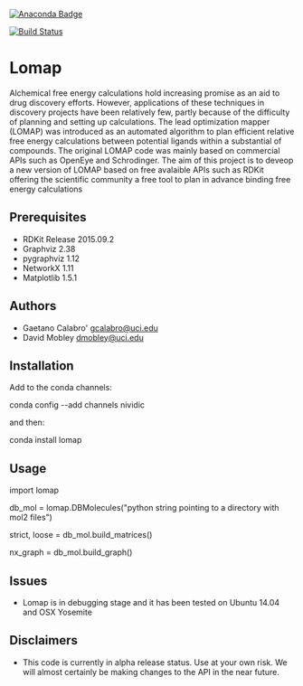 [![Anaconda Badge](https://anaconda.org/nividic/lomap/badges/version.svg)](https://anaconda.org/nividic/lomap)

[![Build Status](https://travis-ci.org/nividic/Lomap.svg?branch=master)](https://travis-ci.org/nividic/Lomap)

# Lomap
Alchemical free energy calculations hold increasing promise 
as an aid to drug discovery efforts. However, applications of 
these techniques in discovery projects have been relatively 
few, partly because of the difficulty of planning and setting up 
calculations. The lead optimization mapper (LOMAP) was 
introduced as an automated algorithm to plan efficient relative 
free energy calculations between potential ligands within 
a substantial of compounds. The original LOMAP code was mainly
based on commercial APIs such as OpenEye and Schrodinger. The aim 
of this project is to deveop a new version of LOMAP based on free
avalaible APIs such as RDKit offering the scientific community a 
free tool to plan in advance binding free energy calculations


## Prerequisites
* RDKit Release 2015.09.2
* Graphviz 2.38
* pygraphviz 1.12
* NetworkX 1.11
* Matplotlib 1.5.1

Authors
-------
* Gaetano Calabro' <gcalabro@uci.edu>
* David Mobley <dmobley@uci.edu>

## Installation

Add to the conda channels:

conda config --add channels nividic

and then:

conda install lomap

Usage
-----

import lomap

db_mol = lomap.DBMolecules("python string pointing to a directory with mol2 files")

strict, loose = db_mol.build_matrices()

nx_graph = db_mol.build_graph() 



## Issues
* Lomap is in debugging stage and it has been tested on Ubuntu 14.04 and OSX Yosemite


## Disclaimers
* This code is currently in alpha release status. Use at your own risk. We will almost certainly be making changes to the API in the near future.